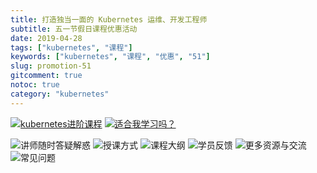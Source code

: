 ```yaml
---
title: 打造独当一面的 Kubernetes 运维、开发工程师
subtitle: 五一节假日课程优惠活动
date: 2019-04-28
tags: ["kubernetes", "课程"]
keywords: ["kubernetes", "课程", "优惠", "51"]
slug: promotion-51
gitcomment: true
notoc: true
category: "kubernetes"
---
```


[![kubernetes进阶课程](https://bxdc-static.oss-cn-beijing.aliyuncs.com/images/9mogk.png)](https://youdianzhishi.com/course/6n8xd6/)
[![适合我学习吗？](https://bxdc-static.oss-cn-beijing.aliyuncs.com/images/okqs8.png)](/post/promotion-51)
<!--more-->
![讲师随时答疑解惑](https://bxdc-static.oss-cn-beijing.aliyuncs.com/images/kvgkl.png)
![授课方式](https://bxdc-static.oss-cn-beijing.aliyuncs.com/images/cwcuo.png)
![课程大纲](https://bxdc-static.oss-cn-beijing.aliyuncs.com/images/o8hxq.png)
![学员反馈](https://bxdc-static.oss-cn-beijing.aliyuncs.com/images/ietoa.png)
![更多资源与交流](https://bxdc-static.oss-cn-beijing.aliyuncs.com/images/jel5z.png)
![常见问题](https://bxdc-static.oss-cn-beijing.aliyuncs.com/images/doy0i.png)
